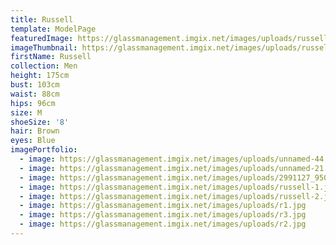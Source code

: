 ```yaml
---
title: Russell
template: ModelPage
featuredImage: https://glassmanagement.imgix.net/images/uploads/russellbanner79138.jpg
imageThumbnail: https://glassmanagement.imgix.net/images/uploads/russell_lrg-5.jpg
firstName: Russell
collection: Men
height: 175cm
bust: 103cm
waist: 88cm
hips: 96cm
size: M
shoeSize: '8'
hair: Brown
eyes: Blue
imagePortfolio:
  - image: https://glassmanagement.imgix.net/images/uploads/unnamed-44.jpg
  - image: https://glassmanagement.imgix.net/images/uploads/unnamed-21.jpg
  - image: https://glassmanagement.imgix.net/images/uploads/2991127_9505070.jpg
  - image: https://glassmanagement.imgix.net/images/uploads/russell-1.jpg
  - image: https://glassmanagement.imgix.net/images/uploads/russell-2.jpg
  - image: https://glassmanagement.imgix.net/images/uploads/r1.jpg
  - image: https://glassmanagement.imgix.net/images/uploads/r3.jpg
  - image: https://glassmanagement.imgix.net/images/uploads/r2.jpg
---
```


